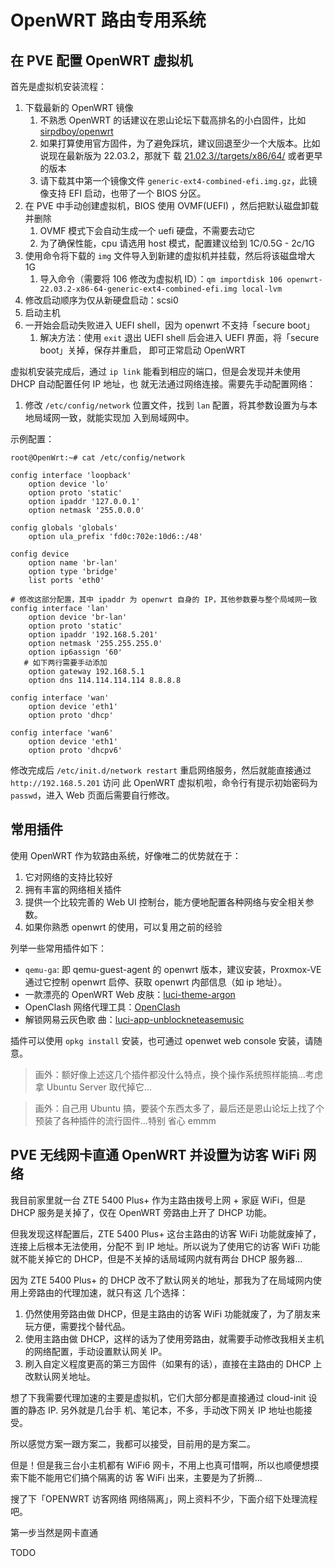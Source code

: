 # OpenWRT 路由专用系统

## 在 PVE 配置 OpenWRT 虚拟机

首先是虚拟机安装流程：

1. 下载最新的 OpenWRT 镜像
   1. 不熟悉 OpenWRT 的话建议在恩山论坛下载高排名的小白固件，比如
      [sirpdboy/openwrt](https://github.com/sirpdboy/openwrt)
   2. 如果打算使用官方固件，为了避免踩坑，建议回退至少一个大版本。比如说现在最新版为 22.03.2，那就下
      载 [21.02.3//targets/x86/64/](https://downloads.openwrt.org/releases/21.02.3//targets/x86/64/)
      或者更早的版本
   3. 请下载其中第一个镜像文件 `generic-ext4-combined-efi.img.gz`，此镜像支持 EFI 启动，也带了一个
      BIOS 分区。
2. 在 PVE 中手动创建虚拟机，BIOS 使用 OVMF(UEFI) ，然后把默认磁盘卸载并删除
   1. OVMF 模式下会自动生成一个 uefi 硬盘，不需要去动它
   2. 为了确保性能，cpu 请选用 host 模式，配置建议给到 1C/0.5G - 2c/1G
3. 使用命令将下载的 `img` 文件导入到新建的虚拟机并挂载，然后将该磁盘增大 1G
   1. 导入命令（需要将 106 修改为虚拟机
      ID）：`qm importdisk 106 openwrt-22.03.2-x86-64-generic-ext4-combined-efi.img local-lvm`
4. 修改启动顺序为仅从新硬盘启动：scsi0
5. 启动主机
6. 一开始会启动失败进入 UEFI shell，因为 openwrt 不支持「secure boot」
   1. 解决方法：使用 `exit` 退出 UEFI shell 后会进入 UEFI 界面，将「secure boot」关掉，保存并重启，
      即可正常启动 OpenWRT

虚拟机安装完成后，通过 `ip link` 能看到相应的端口，但是会发现并未使用 DHCP 自动配置任何 IP 地址，也
就无法通过网络连接。需要先手动配置网络：

1. 修改 `/etc/config/network` 位置文件，找到 `lan` 配置，将其参数设置为与本地局域网一致，就能实现加
   入到局域网中。

示例配置：

```shell
root@OpenWrt:~# cat /etc/config/network

config interface 'loopback'
	option device 'lo'
	option proto 'static'
	option ipaddr '127.0.0.1'
	option netmask '255.0.0.0'

config globals 'globals'
	option ula_prefix 'fd0c:702e:10d6::/48'

config device
	option name 'br-lan'
	option type 'bridge'
	list ports 'eth0'

# 修改这部分配置，其中 ipaddr 为 openwrt 自身的 IP，其他参数要与整个局域网一致
config interface 'lan'
	option device 'br-lan'
	option proto 'static'
	option ipaddr '192.168.5.201'
	option netmask '255.255.255.0'
	option ip6assign '60'
   # 如下两行需要手动添加
	option gateway 192.168.5.1
	option dns 114.114.114.114 8.8.8.8

config interface 'wan'
	option device 'eth1'
	option proto 'dhcp'

config interface 'wan6'
	option device 'eth1'
	option proto 'dhcpv6'
```

修改完成后 `/etc/init.d/network restart` 重启网络服务，然后就能直接通过 `http://192.168.5.201` 访问
此 OpenWRT 虚拟机啦，命令行有提示初始密码为 `passwd`，进入 Web 页面后需要自行修改。

## 常用插件

使用 OpenWRT 作为软路由系统，好像唯二的优势就在于：

1. 它对网络的支持比较好
2. 拥有丰富的网络相关插件
3. 提供一个比较完善的 Web UI 控制台，能方便地配置各种网络与安全相关参数。
4. 如果你熟悉 openwrt 的使用，可以复用之前的经验

列举一些常用插件如下：

- `qemu-ga`: 即 qemu-guest-agent 的 openwrt 版本，建议安装，Proxmox-VE 通过它控制 openwrt 启停、获取
  openwrt 内部信息（如 ip 地址）。
- 一款漂亮的 OpenWRT Web 皮肤：[luci-theme-argon](https://github.com/jerrykuku/luci-theme-argon)
- OpenClash 网络代理工具：[OpenClash](https://github.com/vernesong/OpenClash)
- 解锁网易云灰色歌
  曲：[luci-app-unblockneteasemusic](https://github.com/cnsilvan/luci-app-unblockneteasemusic)

插件可以使用 `opkg install` 安装，也可通过 openwet web console 安装，请随意。

> 画外：额好像上述这几个插件都没什么特点，换个操作系统照样能搞...考虑拿 Ubuntu Server 取代掉它...

> 画外：自己用 Ubuntu 搞，要装个东西太多了，最后还是恩山论坛上找了个预装了各种插件的流行固件...特别
> 省心 emmm

## PVE 无线网卡直通 OpenWRT 并设置为访客 WiFi 网络

我目前家里就一台 ZTE 5400 Plus+ 作为主路由拨号上网 + 家庭 WiFi，但是 DHCP 服务是关掉了，仅在 OpenWRT
旁路由上开了 DHCP 功能。

但我发现这样配置后，ZTE 5400 Plus+ 这台主路由的访客 WiFi 功能就废掉了，连接上后根本无法使用，分配不
到 IP 地址。所以说为了使用它的访客 WiFi 功能就不能关掉它的 DHCP，但是不关掉的话局域网内就有两台 DHCP
服务器...

因为 ZTE 5400 Plus+ 的 DHCP 改不了默认网关的地址，那我为了在局域网内使用上旁路由的代理加速，就只有这
几个选择：

1. 仍然使用旁路由做 DHCP，但是主路由的访客 WiFi 功能就废了，为了朋友来玩方便，需要找个替代品。
2. 使用主路由做 DHCP，这样的话为了使用旁路由，就需要手动修改我相关主机的网络配置，手动设置默认网关
   IP。
3. 刷入自定义程度更高的第三方固件（如果有的话），直接在主路由的 DHCP 上改默认网关地址。

想了下我需要代理加速的主要是虚拟机，它们大部分都是直接通过 cloud-init 设置的静态 IP. 另外就是几台手
机、笔记本，不多，手动改下网关 IP 地址也能接受。

所以感觉方案一跟方案二，我都可以接受，目前用的是方案二。

但是！但是我三台小主机都有 WiFi6 网卡，不用上也真可惜啊，所以也顺便想摸索下能不能用它们搞个隔离的访
客 WiFi 出来，主要是为了折腾...

搜了下「OPENWRT 访客网络 网络隔离」，网上资料不少，下面介绍下处理流程吧。

第一步当然是网卡直通

TODO
